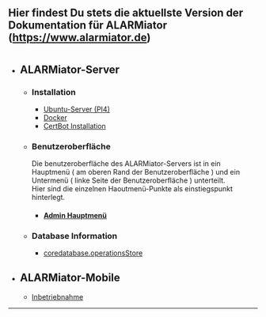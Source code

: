 Hier findest Du stets die aktuellste Version der Dokumentation für ALARMiator (https://www.alarmiator.de)
---
#
* ## ALARMiator-Server
  * ### Installation
    * [Ubuntu-Server (PI4)](ALARMiator-Server/Installation/Installation-eine-Raspberry-PI4-mit-Ubuntu-Server-und-ALARMiator-Server.md)
    * [Docker](ALARMiator-Server/Installation/Using-docker-to-run-the-ALARMiator-Server.md)
    * [CertBot Installation](ALARMiator-Server/Installation/CertBot_installation.md)

  * ### Benutzeroberfläche
    Die benutzeroberfläche des ALARMiator-Servers ist in ein Hauptmenü ( am oberen Rand der Benutzeroberfläche ) und ein Untermenü ( linke Seite der Benutzeroberfläche ) unterteilt.  
    Hier sind die einzelnen Haoutmenü-Punkte als einstiegspunkt hinterlegt. 
    * #### [Admin Hauptmenü](ALARMiator-Server/WebUI/Admin/Admin.md)

  * ### Database Information
    * [coredatabase.operationsStore](ALARMiator-Server/Table-coredatabase.operationsStore.md)

* ## ALARMiator-Mobile
  * [Inbetriebnahme](ALARMiator-Mobile/Inbetriebnahme/ALARMiator-Mobile-Inbetriebnahme.md)
---
